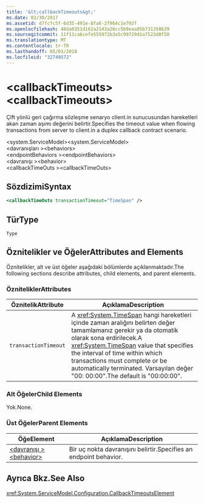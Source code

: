 ```yaml
---
title: '&lt;callbackTimeouts&gt;'
ms.date: 03/30/2017
ms.assetid: d7fcfc5f-6d35-491e-8fa6-2f964c1e792f
ms.openlocfilehash: 48da0351d162a2143a26cc5b9eaa05b731358639
ms.sourcegitcommit: 11f11ca6cefe555972b3a5c99729d1a7523d8f50
ms.translationtype: MT
ms.contentlocale: tr-TR
ms.lasthandoff: 05/03/2018
ms.locfileid: "32749572"
---
```

# <a name="ltcallbacktimeoutsgt"></a><span data-ttu-id="2bd37-102">&lt;callbackTimeouts&gt;</span><span class="sxs-lookup"><span data-stu-id="2bd37-102">&lt;callbackTimeouts&gt;</span></span>
<span data-ttu-id="2bd37-103">Çift yönlü geri çağırma sözleşme senaryo client.in sunucusundan hareketleri akan zaman aşımı değerini belirtir.</span><span class="sxs-lookup"><span data-stu-id="2bd37-103">Specifies the timeout value when flowing transactions from server to client.in a duplex callback contract scenario.</span></span>  
  
 <span data-ttu-id="2bd37-104">\<system.ServiceModel></span><span class="sxs-lookup"><span data-stu-id="2bd37-104">\<system.ServiceModel></span></span>  
<span data-ttu-id="2bd37-105">\<davranışları ></span><span class="sxs-lookup"><span data-stu-id="2bd37-105">\<behaviors></span></span>  
<span data-ttu-id="2bd37-106">\<endpointBehaviors ></span><span class="sxs-lookup"><span data-stu-id="2bd37-106">\<endpointBehaviors></span></span>  
<span data-ttu-id="2bd37-107">\<davranışı ></span><span class="sxs-lookup"><span data-stu-id="2bd37-107">\<behavior></span></span>  
<span data-ttu-id="2bd37-108">\<callbackTimeOuts ></span><span class="sxs-lookup"><span data-stu-id="2bd37-108">\<callbackTimeOuts></span></span>  
  
## <a name="syntax"></a><span data-ttu-id="2bd37-109">Sözdizimi</span><span class="sxs-lookup"><span data-stu-id="2bd37-109">Syntax</span></span>  
  
```xml  
<callbackTimeOuts transactionTimeout="TimeSpan" />  
```  
  
## <a name="type"></a><span data-ttu-id="2bd37-110">Tür</span><span class="sxs-lookup"><span data-stu-id="2bd37-110">Type</span></span>  
 `Type`  
  
## <a name="attributes-and-elements"></a><span data-ttu-id="2bd37-111">Öznitelikler ve Öğeler</span><span class="sxs-lookup"><span data-stu-id="2bd37-111">Attributes and Elements</span></span>  
 <span data-ttu-id="2bd37-112">Öznitelikler, alt ve üst öğeler aşağıdaki bölümlerde açıklanmaktadır.</span><span class="sxs-lookup"><span data-stu-id="2bd37-112">The following sections describe attributes, child elements, and parent elements.</span></span>  
  
### <a name="attributes"></a><span data-ttu-id="2bd37-113">Öznitelikler</span><span class="sxs-lookup"><span data-stu-id="2bd37-113">Attributes</span></span>  
  
|<span data-ttu-id="2bd37-114">Öznitelik</span><span class="sxs-lookup"><span data-stu-id="2bd37-114">Attribute</span></span>|<span data-ttu-id="2bd37-115">Açıklama</span><span class="sxs-lookup"><span data-stu-id="2bd37-115">Description</span></span>|  
|---------------|-----------------|  
|`transactionTimeout`|<span data-ttu-id="2bd37-116">A <xref:System.TimeSpan> hangi hareketleri içinde zaman aralığını belirten değer tamamlamanız gerekir ya da otomatik olarak sona erdirilecek.</span><span class="sxs-lookup"><span data-stu-id="2bd37-116">A <xref:System.TimeSpan> value that specifies the interval of time within which transactions must complete or be automatically terminated.</span></span> <span data-ttu-id="2bd37-117">Varsayılan değer "00: 00:00".</span><span class="sxs-lookup"><span data-stu-id="2bd37-117">The default is "00:00:00".</span></span>|  
  
### <a name="child-elements"></a><span data-ttu-id="2bd37-118">Alt Öğeler</span><span class="sxs-lookup"><span data-stu-id="2bd37-118">Child Elements</span></span>  
 <span data-ttu-id="2bd37-119">Yok.</span><span class="sxs-lookup"><span data-stu-id="2bd37-119">None.</span></span>  
  
### <a name="parent-elements"></a><span data-ttu-id="2bd37-120">Üst Öğeler</span><span class="sxs-lookup"><span data-stu-id="2bd37-120">Parent Elements</span></span>  
  
|<span data-ttu-id="2bd37-121">Öğe</span><span class="sxs-lookup"><span data-stu-id="2bd37-121">Element</span></span>|<span data-ttu-id="2bd37-122">Açıklama</span><span class="sxs-lookup"><span data-stu-id="2bd37-122">Description</span></span>|  
|-------------|-----------------|  
|[<span data-ttu-id="2bd37-123">\<davranışı ></span><span class="sxs-lookup"><span data-stu-id="2bd37-123">\<behavior></span></span>](../../../../../docs/framework/configure-apps/file-schema/wcf/behavior-of-endpointbehaviors.md)|<span data-ttu-id="2bd37-124">Bir uç nokta davranışını belirtir.</span><span class="sxs-lookup"><span data-stu-id="2bd37-124">Specifies an endpoint behavior.</span></span>|  
  
## <a name="see-also"></a><span data-ttu-id="2bd37-125">Ayrıca Bkz.</span><span class="sxs-lookup"><span data-stu-id="2bd37-125">See Also</span></span>  
 <xref:System.ServiceModel.Configuration.CallbackTimeoutsElement>

